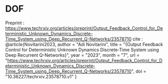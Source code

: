 # DOF 
Preprint : https://www.techrxiv.org/articles/preprint/Output_Feedback_Control_for_Deterministic_Unknown_Dynamics_Discrete-Time_System_using_Deep_Recurrent_Q-Networks/23578710 
cite : 
@article{Novitarini2023,
author = "Adi Novitarini",
title = "{Output Feedback Control for Deterministic Unknown Dynamics Discrete-Time System using Deep Recurrent Q-Networks}",
year = "2023",
month = "7",
url = "https://www.techrxiv.org/articles/preprint/Output_Feedback_Control_for_Deterministic_Unknown_Dynamics_Discrete-Time_System_using_Deep_Recurrent_Q-Networks/23578710",
doi = "10.36227/techrxiv.23578710.v1"
}
